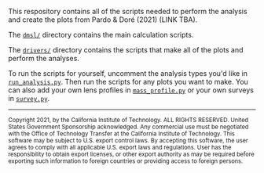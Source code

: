 
This respository contains all of the scripts needed to perform the analysis and
create the plots from Pardo & Doré (2021) (LINK TBA).

The [`dmsl/`](dmsl/) directory contains the main calculation scripts.

The [`drivers/`](drivers/) directory contains the scripts that make all
of the plots and perform the analyses.

To run the scripts for yourself, uncomment the analysis types you'd like in [`run_analysis.py`](drivers/run_analysis.py). Then run the scripts for any plots you want to make. You can also add your own lens profiles in [`mass_profile.py`](dmsl/mass_profile.py) or your own surveys in [`survey.py`](dmsl/survey.py). 

----

<sub>Copyright 2021, by the California Institute of Technology. ALL RIGHTS RESERVED. United States Government Sponsorship acknowledged. Any commercial use must be negotiated with the Office of Technology Transfer at the California Institute of Technology. This software may be subject to U.S. export control laws. By accepting this software, the user agrees to comply with all applicable U.S. export laws and regulations. User has the responsibility to obtain export licenses, or other export authority as may be required before exporting such information to foreign countries or providing access to foreign persons.</sub>
